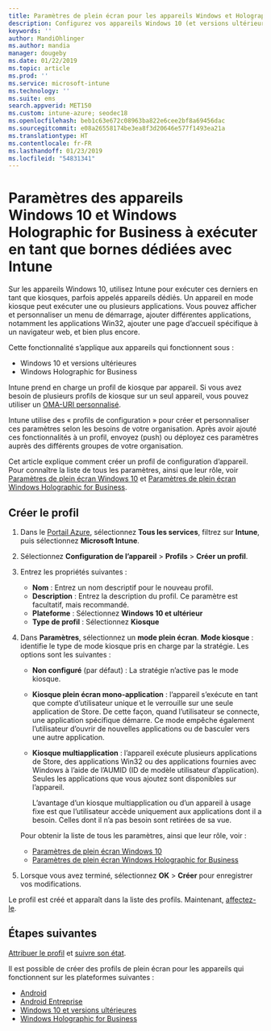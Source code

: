 ```yaml
---
title: Paramètres de plein écran pour les appareils Windows et Holographic dans Microsoft Intune – Azure | Microsoft Docs
description: Configurez vos appareils Windows 10 (et versions ultérieures) et Windows Holographic for Business en tant que bornes monoapplications et multiapplications, personnalisez le menu Démarrer, ajoutez des applications, affichez la barre des tâches et configurez un navigateur web dans Microsoft Intune.
keywords: ''
author: MandiOhlinger
ms.author: mandia
manager: dougeby
ms.date: 01/22/2019
ms.topic: article
ms.prod: ''
ms.service: microsoft-intune
ms.technology: ''
ms.suite: ems
search.appverid: MET150
ms.custom: intune-azure; seodec18
ms.openlocfilehash: beb1c63e672c08963ba822e6cee2bf8a69456dac
ms.sourcegitcommit: e08a26558174be3ea8f3d20646e577f1493ea21a
ms.translationtype: HT
ms.contentlocale: fr-FR
ms.lasthandoff: 01/23/2019
ms.locfileid: "54831341"
---
```

# <a name="windows-10-and-windows-holographic-for-business-device-settings-to-run-as-a-dedicated-kiosk-using-intune"></a>Paramètres des appareils Windows 10 et Windows Holographic for Business à exécuter en tant que bornes dédiées avec Intune

Sur les appareils Windows 10, utilisez Intune pour exécuter ces derniers en tant que kiosques, parfois appelés appareils dédiés. Un appareil en mode kiosque peut exécuter une ou plusieurs applications. Vous pouvez afficher et personnaliser un menu de démarrage, ajouter différentes applications, notamment les applications Win32, ajouter une page d’accueil spécifique à un navigateur web, et bien plus encore. 

Cette fonctionnalité s’applique aux appareils qui fonctionnent sous :

- Windows 10 et versions ultérieures
- Windows Holographic for Business

Intune prend en charge un profil de kiosque par appareil. Si vous avez besoin de plusieurs profils de kiosque sur un seul appareil, vous pouvez utiliser un [OMA-URI personnalisé](custom-settings-windows-10.md).

Intune utilise des « profils de configuration » pour créer et personnaliser ces paramètres selon les besoins de votre organisation. Après avoir ajouté ces fonctionnalités à un profil, envoyez (push) ou déployez ces paramètres auprès des différents groupes de votre organisation.

Cet article explique comment créer un profil de configuration d’appareil. Pour connaître la liste de tous les paramètres, ainsi que leur rôle, voir [Paramètres de plein écran Windows 10](kiosk-settings-windows.md) et [Paramètres de plein écran Windows Holographic for Business](kiosk-settings-holographic.md).

## <a name="create-the-profile"></a>Créer le profil

1. Dans le [Portail Azure](https://portal.azure.com), sélectionnez **Tous les services**, filtrez sur **Intune**, puis sélectionnez **Microsoft Intune**.
2. Sélectionnez **Configuration de l’appareil** > **Profils** > **Créer un profil**.
3. Entrez les propriétés suivantes :

   - **Nom** : Entrez un nom descriptif pour le nouveau profil.
   - **Description** : Entrez la description du profil. Ce paramètre est facultatif, mais recommandé.
   - **Plateforme** : Sélectionnez **Windows 10 et ultérieur**
   - **Type de profil** : Sélectionnez **Kiosque**

4. Dans **Paramètres**, sélectionnez un **mode plein écran**. **Mode kiosque** : identifie le type de mode kiosque pris en charge par la stratégie. Les options sont les suivantes :

    - **Non configuré** (par défaut) : La stratégie n’active pas le mode kiosque.
    - **Kiosque plein écran mono-application** : l’appareil s’exécute en tant que compte d’utilisateur unique et le verrouille sur une seule application de Store. De cette façon, quand l’utilisateur se connecte, une application spécifique démarre. Ce mode empêche également l’utilisateur d’ouvrir de nouvelles applications ou de basculer vers une autre application.
    - **Kiosque multiapplication** : l’appareil exécute plusieurs applications de Store, des applications Win32 ou des applications fournies avec Windows à l’aide de l’AUMID (ID de modèle utilisateur d’application). Seules les applications que vous ajoutez sont disponibles sur l’appareil.

        L’avantage d’un kiosque multiapplication ou d’un appareil à usage fixe est que l’utilisateur accède uniquement aux applications dont il a besoin. Celles dont il n’a pas besoin sont retirées de sa vue.

    Pour obtenir la liste de tous les paramètres, ainsi que leur rôle, voir :
      - [Paramètres de plein écran Windows 10](kiosk-settings-windows.md)
      - [Paramètres de plein écran Windows Holographic for Business](kiosk-settings-holographic.md)

5. Lorsque vous avez terminé, sélectionnez **OK** > **Créer** pour enregistrer vos modifications. 

Le profil est créé et apparaît dans la liste des profils. Maintenant, [affectez-le](device-profile-assign.md).

## <a name="next-steps"></a>Étapes suivantes

[Attribuer le profil](device-profile-assign.md) et [suivre son état](device-profile-monitor.md).

Il est possible de créer des profils de plein écran pour les appareils qui fonctionnent sur les plateformes suivantes :
- [Android](device-restrictions-android.md#kiosk)
- [Android Entreprise](device-restrictions-android-for-work.md#kiosk-settings)
- [Windows 10 et versions ultérieures](kiosk-settings-windows.md)
- [Windows Holographic for Business](kiosk-settings-holographic.md)
